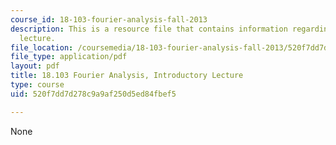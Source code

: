```yaml
---
course_id: 18-103-fourier-analysis-fall-2013
description: This is a resource file that contains information regarding introductory
  lecture.
file_location: /coursemedia/18-103-fourier-analysis-fall-2013/520f7dd7d278c9a9af250d5ed84fbef5_MIT18_103F13_intro.pdf
file_type: application/pdf
layout: pdf
title: 18.103 Fourier Analysis, Introductory Lecture
type: course
uid: 520f7dd7d278c9a9af250d5ed84fbef5

---
```

None